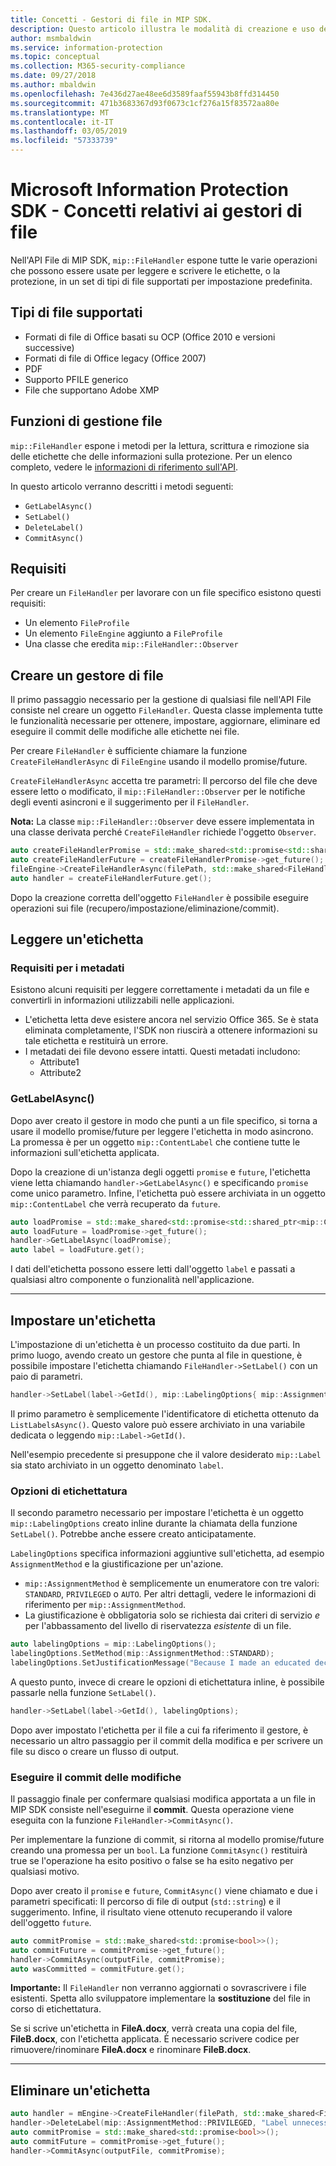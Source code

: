 ```yaml
---
title: Concetti - Gestori di file in MIP SDK.
description: Questo articolo illustra le modalità di creazione e uso dei gestori dell'API File per la chiamata di operazioni.
author: msmbaldwin
ms.service: information-protection
ms.topic: conceptual
ms.collection: M365-security-compliance
ms.date: 09/27/2018
ms.author: mbaldwin
ms.openlocfilehash: 7e436d27ae48ee6d3589faaf55943b8ffd314450
ms.sourcegitcommit: 471b3683367d93f0673c1cf276a15f83572aa80e
ms.translationtype: MT
ms.contentlocale: it-IT
ms.lasthandoff: 03/05/2019
ms.locfileid: "57333739"
---
```

# <a name="microsoft-information-protection-sdk---file-handler-concepts"></a>Microsoft Information Protection SDK - Concetti relativi ai gestori di file

Nell'API File di MIP SDK, `mip::FileHandler` espone tutte le varie operazioni che possono essere usate per leggere e scrivere le etichette, o la protezione, in un set di tipi di file supportati per impostazione predefinita. 

## <a name="supported-file-types"></a>Tipi di file supportati

- Formati di file di Office basati su OCP (Office 2010 e versioni successive)
- Formati di file di Office legacy (Office 2007)
- PDF
- Supporto PFILE generico
- File che supportano Adobe XMP

## <a name="file-handler-functions"></a>Funzioni di gestione file

`mip::FileHandler` espone i metodi per la lettura, scrittura e rimozione sia delle etichette che delle informazioni sulla protezione. Per un elenco completo, vedere le [informazioni di riferimento sull'API](reference/class_mip_filehandler.md).

In questo articolo verranno descritti i metodi seguenti:

- `GetLabelAsync()`
- `SetLabel()`
- `DeleteLabel()`
- `CommitAsync()`

## <a name="requirements"></a>Requisiti

Per creare un `FileHandler` per lavorare con un file specifico esistono questi requisiti:

- Un elemento `FileProfile`
- Un elemento `FileEngine` aggiunto a `FileProfile`
- Una classe che eredita `mip::FileHandler::Observer`

## <a name="create-a-file-handler"></a>Creare un gestore di file

Il primo passaggio necessario per la gestione di qualsiasi file nell'API File consiste nel creare un oggetto `FileHandler`. Questa classe implementa tutte le funzionalità necessarie per ottenere, impostare, aggiornare, eliminare ed eseguire il commit delle modifiche alle etichette nei file.

Per creare `FileHandler` è sufficiente chiamare la funzione `CreateFileHandlerAsync` di `FileEngine` usando il modello promise/future.

`CreateFileHandlerAsync` accetta tre parametri: Il percorso del file che deve essere letto o modificato, il `mip::FileHandler::Observer` per le notifiche degli eventi asincroni e il suggerimento per il `FileHandler`.

**Nota:** La classe `mip::FileHandler::Observer` deve essere implementata in una classe derivata perché `CreateFileHandler` richiede l'oggetto `Observer`. 

```cpp
auto createFileHandlerPromise = std::make_shared<std::promise<std::shared_ptr<mip::FileHandler>>>();
auto createFileHandlerFuture = createFileHandlerPromise->get_future();
fileEngine->CreateFileHandlerAsync(filePath, std::make_shared<FileHandlerObserver>(), createFileHandlerPromise);
auto handler = createFileHandlerFuture.get();
```

Dopo la creazione corretta dell'oggetto `FileHandler` è possibile eseguire operazioni sui file (recupero/impostazione/eliminazione/commit).

## <a name="read-a-label"></a>Leggere un'etichetta

### <a name="metadata-requirements"></a>Requisiti per i metadati

Esistono alcuni requisiti per leggere correttamente i metadati da un file e convertirli in informazioni utilizzabili nelle applicazioni.

- L'etichetta letta deve esistere ancora nel servizio Office 365. Se è stata eliminata completamente, l'SDK non riuscirà a ottenere informazioni su tale etichetta e restituirà un errore.
- I metadati dei file devono essere intatti. Questi metadati includono:
  - Attribute1
  - Attribute2

### <a name="getlabelasync"></a>GetLabelAsync()

Dopo aver creato il gestore in modo che punti a un file specifico, si torna a usare il modello promise/future per leggere l'etichetta in modo asincrono. La promessa è per un oggetto `mip::ContentLabel` che contiene tutte le informazioni sull'etichetta applicata.

Dopo la creazione di un'istanza degli oggetti `promise` e `future`, l'etichetta viene letta chiamando `handler->GetLabelAsync()` e specificando `promise` come unico parametro. Infine, l'etichetta può essere archiviata in un oggetto `mip::ContentLabel` che verrà recuperato da `future`.

```cpp
auto loadPromise = std::make_shared<std::promise<std::shared_ptr<mip::ContentLabel>>>();
auto loadFuture = loadPromise->get_future();
handler->GetLabelAsync(loadPromise);
auto label = loadFuture.get();
```

I dati dell'etichetta possono essere letti dall'oggetto `label` e passati a qualsiasi altro componente o funzionalità nell'applicazione.

***

## <a name="set-a-label"></a>Impostare un'etichetta

L'impostazione di un'etichetta è un processo costituito da due parti. In primo luogo, avendo creato un gestore che punta al file in questione, è possibile impostare l'etichetta chiamando `FileHandler->SetLabel()` con un paio di parametri.

```cpp
handler->SetLabel(label->GetId(), mip::LabelingOptions{ mip::AssignmentMethod::PRIVILEGED, "" });
```

Il primo parametro è semplicemente l'identificatore di etichetta ottenuto da `ListLabelsAsync()`. Questo valore può essere archiviato in una variabile dedicata o leggendo `mip::Label->GetId()`.

Nell'esempio precedente si presuppone che il valore desiderato `mip::Label` sia stato archiviato in un oggetto denominato `label`.

### <a name="labeling-options"></a>Opzioni di etichettatura

Il secondo parametro necessario per impostare l'etichetta è un oggetto `mip::LabelingOptions` creato inline durante la chiamata della funzione `SetLabel()`. Potrebbe anche essere creato anticipatamente.

`LabelingOptions` specifica informazioni aggiuntive sull'etichetta, ad esempio `AssignmentMethod` e la giustificazione per un'azione.

- `mip::AssignmentMethod` è semplicemente un enumeratore con tre valori: `STANDARD`, `PRIVILEGED` o `AUTO`. Per altri dettagli, vedere le informazioni di riferimento per `mip::AssignmentMethod`.
- La giustificazione è obbligatoria solo se richiesta dai criteri di servizio *e* per l'abbassamento del livello di riservatezza *esistente* di un file.

```cpp
auto labelingOptions = mip::LabelingOptions();
labelingOptions.SetMethod(mip::AssignmentMethod::STANDARD);
labelingOptions.SetJustificationMessage("Because I made an educated decision based upon the contents of this file.");
```

A questo punto, invece di creare le opzioni di etichettatura inline, è possibile passarle nella funzione `SetLabel()`.

```cpp
handler->SetLabel(label->GetId(), labelingOptions);
```

Dopo aver impostato l'etichetta per il file a cui fa riferimento il gestore, è necessario un altro passaggio per il commit della modifica e per scrivere un file su disco o creare un flusso di output.

### <a name="commit-changes"></a>Eseguire il commit delle modifiche

Il passaggio finale per confermare qualsiasi modifica apportata a un file in MIP SDK consiste nell'eseguirne il **commit**. Questa operazione viene eseguita con la funzione `FileHandler->CommitAsync()`. 

Per implementare la funzione di commit, si ritorna al modello promise/future creando una promessa per un `bool`. La funzione `CommitAsync()` restituirà true se l'operazione ha esito positivo o false se ha esito negativo per qualsiasi motivo. 

Dopo aver creato il `promise` e `future`, `CommitAsync()` viene chiamato e due i parametri specificati: Il percorso di file di output (`std::string`) e il suggerimento. Infine, il risultato viene ottenuto recuperando il valore dell'oggetto `future`.

```cpp
auto commitPromise = std::make_shared<std::promise<bool>>();
auto commitFuture = commitPromise->get_future();
handler->CommitAsync(outputFile, commitPromise);
auto wasCommitted = commitFuture.get();
```

**Importante:** Il `FileHandler` non verranno aggiornati o sovrascrivere i file esistenti. Spetta allo sviluppatore implementare la **sostituzione** del file in corso di etichettatura. 

Se si scrive un'etichetta in **FileA.docx**, verrà creata una copia del file, **FileB.docx**, con l'etichetta applicata. È necessario scrivere codice per rimuovere/rinominare **FileA.docx** e rinominare **FileB.docx**.

***

## <a name="delete-a-label"></a>Eliminare un'etichetta

```cpp
auto handler = mEngine->CreateFileHandler(filePath, std::make_shared<FileHandlerObserverImpl>());
handler->DeleteLabel(mip::AssignmentMethod::PRIVILEGED, "Label unnecessary.");
auto commitPromise = std::make_shared<std::promise<bool>>();
auto commitFuture = commitPromise->get_future();
handler->CommitAsync(outputFile, commitPromise);
```
